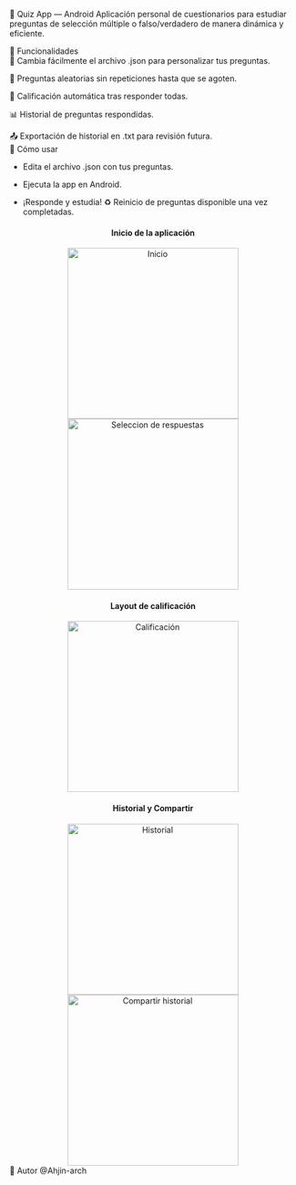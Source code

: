 📱 Quiz App — Android
Aplicación personal de cuestionarios para estudiar preguntas de selección múltiple o falso/verdadero de manera dinámica y eficiente.

🚀 Funcionalidades\
📄 Cambia fácilmente el archivo .json para personalizar tus preguntas.

🔁 Preguntas aleatorias sin repeticiones hasta que se agoten.

🧠 Calificación automática tras responder todas.

📊 Historial de preguntas respondidas.

📤 Exportación de historial en .txt para revisión futura.\
🧪 Cómo usar
- Edita el archivo .json con tus preguntas.

- Ejecuta la app en Android.

- ¡Responde y estudia!
♻️ Reinicio de preguntas disponible una vez completadas.
<div align="center"> <h4>Inicio de la aplicación</h4> <img src="./Screenshot_20250729_203755.png" alt="Inicio" width="300" /> <img src="./Screenshot_20250729_203808.png" alt="Seleccion de respuestas" width="300" /> </div>

<div align="center"> <h4>Layout de calificación</h4> <img src="./Screenshot_20250729_203817.png" alt="Calificación" width="300" /> </div>

<div align="center"> <h4>Historial y Compartir</h4> <img src="./Screenshot_20250729_203833.png" alt="Historial" width="300" /> <img src="./Screenshot_20250729_203907.png" alt="Compartir historial" width="300" /> </div>
👤 Autor
@Ahjin-arch
